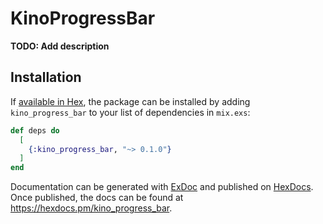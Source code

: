 # KinoProgressBar

**TODO: Add description**

## Installation

If [available in Hex](https://hex.pm/docs/publish), the package can be installed
by adding `kino_progress_bar` to your list of dependencies in `mix.exs`:

```elixir
def deps do
  [
    {:kino_progress_bar, "~> 0.1.0"}
  ]
end
```

Documentation can be generated with [ExDoc](https://github.com/elixir-lang/ex_doc)
and published on [HexDocs](https://hexdocs.pm). Once published, the docs can
be found at <https://hexdocs.pm/kino_progress_bar>.

